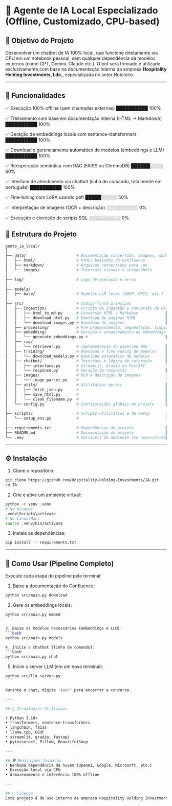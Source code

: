 # 🤖 Agente de IA Local Especializado (Offline, Customizado, CPU-based)

## 🎯 Objetivo do Projeto
Desenvolver um chatbot de IA 100% local, que funcione diretamente via CPU em um notebook pessoal, sem qualquer dependência de modelos externos (como GPT, Gemini, Claude etc.). O bot será treinado e utilizado exclusivamente com base na documentação interna da empresa **Hospitality Holding Investments, Lda.**, especializada no setor Hoteleiro.

---

## 🧩 Funcionalidades

✅ Execução 100% offline (sem chamadas externas) ██████████ 100%

✅ Treinamento com base em documentação interna (HTML → Markdown) ██████████ 100%

✅ Geração de embeddings locais com sentence-transformers ██████████ 100%

✅ Download e gerenciamento automático de modelos (embeddings e LLM) ██████████ 100%

✅ Recuperação semântica com RAG (FAISS ou ChromaDB) ██████░░░░ 60%

✅ Interface de atendimento via chatbot (linha de comando, totalmente em português) ██████████ 100%

✅ Fine-tuning com LoRA usando peft █████░░░░░ 50%

✅ Interpretação de imagens (OCR + descrição) ░░░░░░░░░░ 0%

✅ Execução e correção de scripts SQL ░░░░░░░░░░ 0%

## 📁 Estrutura do Projeto

```bash
gente_ia_local/
│
├── data/                      # Documentação convertida, imagens, dados brutos ██████████ 100%
│   ├── html/                  # HTMLs baixados do Confluence
│   ├── markdown/              # Arquivos convertidos para .md
│   └── images/                # Tutoriais visuais e screenshots
│
├── log/                       # Logs de execução e erros
│
├── models/
│   ├── base/                  # Modelos LLM leves (GGUF, GPT2, etc.)
│
├── src/                       # Código-fonte principal
│   ├── ingestion/             # Scripts de ingestão e conversão de dados
│   │   ├── html_to_md.py      # Conversão HTML → Markdown            ██████████ 100%
│   │   ├── download_html.py   # Download de páginas HTML             ██████████ 100%
│   │   └── download_images.py # Download de imagens                  ██████████ 100%
│   ├── processing/            # Pré-processamento, segmentação, limpeza ░░░░░░░░░░ 0%
│   ├── embedding/             # Geração e armazenamento de embeddings ██████████ 100%
│   │   └── generate_embeddings.py #                                  ██████████ 100%
│   ├── rag/                   
│   │   └── retriever.py       # Implementação do pipeline RAG        ██████░░░░ 0%
│   ├── training/              # Download e fine-tuning de modelos    ██████████ 100%
│   │   └── download_models.py # Download automático de modelos       ██████████ 100%
│   ├── chatbot/               # Interface e lógica de interação      ██████████ 100%
│   │   ├── interface.py       # Streamlit, Gradio ou FastAPI         ░░░░░░░░░░ 0%
│   │   └── response.py        # Geração de respostas                 ██████████ 100%
│   ├── images/                # OCR e descrição de imagens           ░░░░░░░░░░ 0%
│   │   └── image_parser.py    #                                      ░░░░░░░░░░ 0%
│   ├── utils/                 # Utilitários gerais                   ██████████ 100%
│   │   ├── fetch_json.py      #                                      ██████████ 100%
│   │   ├── save_html.py       #                                      ██████████ 100%
│   │   └── clean_filename.py  #                                      ██████████ 100%
│   └── config.py              # Configurações globais do projeto     ██████████ 100%
│
├── scripts/                   # Scripts utilitários e de setup       ░░░░░░░░░░ 0%
│   └── setup_env.py           #                                      ░░░░░░░░░░ 0%
│
├── requirements.txt           # Dependências do projeto              ██████████ 100%
├── README.md                  # Documentação do projeto              ██████████ 100%
└── .env                       # Variáveis de ambiente (se necessário)██████████ 100%
```

---

## ⚙️ Instalação

1. Clone o repositório:
```bash
git clone https://github.com/Hospitality-Holding-Investments/IA.git
cd IA
```

2. Crie e ative um ambiente virtual:
```bash
python -m venv .venv
# No Windows:
.venv\Scripts\activate
# No Linux/Mac:
source .venv/bin/activate
```

3. Instale as dependências:
```bash
pip install -r requirements.txt
```

---

## 🚀 Como Usar (Pipeline Completo)

Execute cada etapa do pipeline pelo terminal:

1. Baixe a documentação do Confluence:
```bash
python src/main.py download
```

2. Gere os embeddings locais:
```bash
python src/main.py embed


3. Baixe os modelos necessários (embeddings e LLM):
```bash
python src/main.py models

4. Inicie o chatbot (linha de comando):
```bash
python src/main.py chat
```

5. Inicie o server LLM (em um novo terminal):
```bash
python src/llm_server.py
´´´

Durante o chat, digite 'sair' para encerrar a conversa.

---

## 🧠 Tecnologias Utilizadas

• Python 3.10+
• transformers, sentence-transformers
• langchain, faiss
• llama.cpp, GGUF
• streamlit, gradio, fastapi
• pytesseract, Pillow, BeautifulSoup

---

## 🛡️ Restrições Técnicas
• Nenhuma dependência de nuvem (OpenAI, Google, Microsoft, etc.)
• Execução local via CPU
• Armazenamento e inferência 100% offline

---

## 📌 Licença
Este projeto é de uso interno da empresa Hospitality Holding Investments de propriedade da SAB.